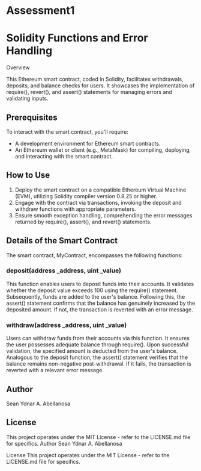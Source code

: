 # Assessment1

# Solidity Functions and Error Handling

Overview

This Ethereum smart contract, coded in Solidity, facilitates withdrawals, deposits, and balance checks for users. It showcases the implementation of require(), revert(), and assert() statements for managing errors and validating inputs.

## Prerequisites
To interact with the smart contract, you'll require:
* A development environment for Ethereum smart contracts.
* An Ethereum wallet or client (e.g., MetaMask) for compiling, deploying, and interacting with the smart contract.

## How to Use
1. Deploy the smart contract on a compatible Ethereum Virtual Machine (EVM), utilizing Solidity compiler version 0.8.25 or higher.
2. Engage with the contract via transactions, invoking the deposit and withdraw functions with appropriate parameters.
3. Ensure smooth exception handling, comprehending the error messages returned by require(), assert(), and revert() statements.

## Details of the Smart Contract
The smart contract, MyContract, encompasses the following functions:

### deposit(address _address, uint _value)
This function enables users to deposit funds into their accounts. It validates whether the deposit value exceeds 100 using the require() statement. Subsequently, funds are added to the user's balance. Following this, the assert() statement confirms that the balance has genuinely increased by the deposited amount. If not, the transaction is reverted with an error message.

### withdraw(address _address, uint _value)
Users can withdraw funds from their accounts via this function. It ensures the user possesses adequate balance through require(). Upon successful validation, the specified amount is deducted from the user's balance. Analogous to the deposit function, the assert() statement verifies that the balance remains non-negative post-withdrawal. If it fails, the transaction is reverted with a relevant error message.

## Author
Sean Ydnar A. Abellanosa

## License
This project operates under the MIT License - refer to the LICENSE.md file for specifics.
Author
Sean Ydnar A. Abellanosa

License
This project operates under the MIT License - refer to the LICENSE.md file for specifics.
